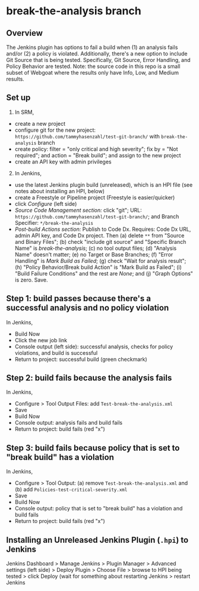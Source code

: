 # break-the-analysis branch

## Overview
The Jenkins plugin has options to fail a build when (1) an analysis fails and/or (2) a policy is violated. Additionally, there's a new option to include Git Source that is being tested. Specifically,  Git Source, Error Handling, and Policy Behavior are tested. Note: the source code in this repo is a small subset of Webgoat where the results only have Info, Low, and Medium results. 

## Set up
1. In SRM, 
- create a new project 
- configure git for the new project: `https://github.com/tammyhasenzahl/test-git-branch/` with `break-the-analysis` branch
- create policy: filter = "only critical and high severity"; fix by = "Not required"; and action = "Break build"; and assign to the new project 
- create an API key with admin privileges

2. In Jenkins, 
- use the latest Jenkins plugin build (unreleased), which is an HPI file (see notes about installing an HPI, below)
- create a Freestyle or Pipeline project (Freestyle is easier/quicker)
- click *Configure* (left side)
- *Source Code Management section:* click "git"; URL: `https://github.com/tammyhasenzahl/test-git-branch/`; and Branch Specifier: `*/break-the-analysis`
- *Post-build Actions section:* Publish to Code Dx. Requires: Code Dx URL, admin API key, and Code Dx project. Then (a) delete `**` from "Source and Binary Files"; (b) check "include git source" and "Specific Branch Name" is *break-the-analysis*; (c) no tool output files; (d) "Analysis Name" doesn't matter; (e) no Target or Base Branches; (f) "Error Handling" is *Mark Build as Failed*; (g) check "Wait for analysis result"; (h) "Policy Behavior/Break build Action" is "Mark Build as Failed"; (i) "Build Failure Conditions" and the rest are *None*; and (j) "Graph Options" is zero. Save.

## Step 1: build passes because there's a successful analysis and no policy violation
In Jenkins, 
- Build Now
- Click the new job link
- Console output (left side): successful analysis, checks for policy violations, and build is successful
- Return to project: successful build (green checkmark)


## Step 2: build fails because the analysis fails
In Jenkins, 
- Configure > Tool Output Files: add `Test-break-the-analysis.xml`
- Save
- Build Now
- Console output: analysis fails and build fails
- Return to project: build fails (red "x")

## Step 3: build fails because policy that is set to "break build" has a violation 
In Jenkins,
- Configure > Tool Output: (a) remove `Test-break-the-analysis.xml` and (b) add  `Policies-test-critical-severity.xml`
- Save
- Build Now
- Console output: policy that is set to "break build" has a violation and build fails
- Return to project: build fails (red "x")

## Installing an Unreleased Jenkins Plugin (`.hpi`) to Jenkins
Jenkins Dashboard > Manage Jenkins > Plugin Manager >
Advanced settings (left side) > Deploy Plugin > Choose File > browse to HPI being tested > click Deploy (wait for something about restarting Jenkins > restart Jenkins


